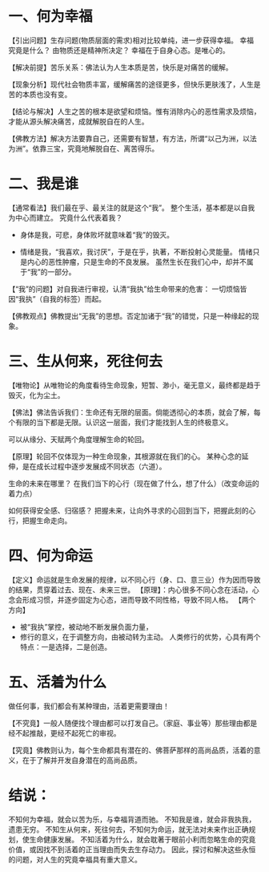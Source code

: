 # 一、何为幸福

【引出问题】生存问题(物质层面的需求)相对比较单纯，进一步获得幸福。
幸福究竟是什么？
由物质还是精神所决定？
幸福在于自身心态。是唯心的。

【解决前提】苦乐关系：佛法认为人生本质是苦，快乐是对痛苦的缓解。

【现象分析】现代社会物质丰富，缓解痛苦的途径更多，但快乐更肤浅了，人生是苦的本质也没有变。

【结论与解决】人生之苦的根本是欲望和烦恼。惟有消除内心的恶性需求及烦恼，才能从源头解决痛苦，成就解脱自在的人生。

【佛教方法】解决方法要靠自己，还需要有智慧，有方法，所谓“以己为洲，以法为洲”。依靠三宝，究竟地解脱自在、离苦得乐。

# 二、我是谁

【通常看法】我们最在乎、最关注的就是这个“我”。
整个生活，基本都是以自我为中心而建立。
究竟什么代表着我？

- 身体是我，可悲，身体败坏就意味着“我”的毁灭。

- 情绪是我，“我喜欢，我讨厌”，于是在乎，执著，不断投射心灵能量。
  情绪只是内心的恶性肿瘤，只是生命的不良发展。
  虽然生长在我们心中，却并不属于“我”的一部分。

【“我”的问题】对自我进行审视，认清“我执”给生命带来的危害：
一切烦恼皆因“我执”（自我的标签）而起。

【佛教观点】佛教提出“无我”的思想。否定加诸于“我”的错觉，只是一种缘起的现象。

# 三、生从何来，死往何去

【唯物论】从唯物论的角度看待生命现象，短暂、渺小，毫无意义，最终都是趋于毁灭，化为尘土。

【佛法】佛法告诉我们：生命还有无限的层面。倘能透彻心的本质，就会了解，每个有限的当下都是无限。认识这一层面，我们才能找到人生的终极意义。

可以从缘分、天赋两个角度理解生命的轮回。

【原理】轮回不仅体现为一种生命现象，其根源就在我们的心。
某种心念的延伸，是在成长过程中逐步发展成不同状态（六道）。

生命的未来在哪里？
在我们当下的心行（现在做了什么，想了什么）（改变命运的着力点）

如何获得安全感、归宿感？
把握未来，让向外寻求的心回到当下，把握此刻的心行，把握生命走向。

# 四、何为命运

【定义】命运就是生命发展的规律，以不同心行（身、口、意三业）作为因而导致的结果，贯穿着过去、现在、未来三世。
【原理】：内心很多不同心念在活动，心念会形成习惯，并逐步固定为心态，进而导致不同性格，导致不同人格。
【两个方向】

- 被“我执”掌控，被动地不断发展负面力量，
- 修行的意义，在于调整方向，由被动转为主动。
  人类修行的优势，心具有两个特点：一是选择，二是创造。

# 五、活着为什么

做任何事，我们都会有某种理由，活着更需要理由！

【不究竟】一般人随便找个理由都可以打发自己。（家庭、事业等）那些理由都是经不起推敲，更经不起死亡的审视。

【究竟】佛教则认为，每个生命都具有潜在的、佛菩萨那样的高尚品质，活着的意义，在于了解并开发自身潜在的高尚品质。

# 结说：

不知何为幸福，就会以苦为乐，与幸福背道而驰。
不知我是谁，就会非我执我，遗患无穷。
不知生从何来，死往何去，不知何为命运，就无法对未来作出正确规划，使生命健康发展。
不知活着为什么，就会耽著于眼前小利而忽略生命的究竟价值，或因找不到活着的正当理由而失去生存动力。
因此，探讨和解决这些永恒的问题，对人生的究竟幸福具有重大意义。
